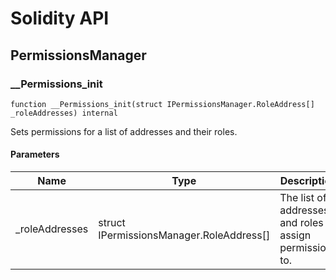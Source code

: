 # Solidity API

## PermissionsManager

### __Permissions_init

```solidity
function __Permissions_init(struct IPermissionsManager.RoleAddress[] _roleAddresses) internal
```

Sets permissions for a list of addresses and their roles.

#### Parameters

| Name | Type | Description |
| ---- | ---- | ----------- |
| _roleAddresses | struct IPermissionsManager.RoleAddress[] | The list of addresses and roles to assign permissions to. |


